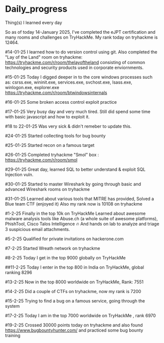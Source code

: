 # Daily_progress
Thing(s) I learned every day

So as of today 14-January 2025, I've completed the eJPT certification and many rooms and challenges on TryHackMe. My rank today on tryhackme is 12464.

#14-01-25
I learned how to do version control using git. 
Also completed the "Lay of the Land" room on tryhackme: https://tryhackme.com/r/room/thelayoftheland consisting of common technologies and security products used in corporate enviornments.

#15-01-25
Today I digged deeper in to the core windows processes such as:
csrss.exe, wininit.exe, services.exe, svchost.exe, lsass.exe, winlogon.exe, explorer.exe  https://tryhackme.com/r/room/btwindowsinternals

#16-01-25
Some broken access control exploit practice 

#17-01-25
Very busy day and very much tired. Still did spend some time with basic javascript and how to exploit it.

#18 to 22-01-25
Was very sick & didn't remeber to update this. 

#24-01-25
Started collecting tools for bug bounty

#25-01-25
Started recon on a famous target

#26-01-25
Completed tryhackme "Smol" box : https://tryhackme.com/r/room/smol

#29-01-25
Great day, learned SQL to better understand & exploit SQL Injection vuln.

#30-01-25
Started to master Wireshark by going through basic and advanced Wireshark rooms on tryhackme

#31-01-25
Learned about various tools that MITRE has provided,
Solved a Blue team CTF (enjoyed it)
Also my rank now is 10108 on tryhackme 

#1-2-25
Finally in the top 10k on TryHackMe
Learned about awesome malware analysis tools like Abuse.ch (a whole suite of awesome platforms), PhishTool, Cisco Talos Intelligence 🔥 
And hands on lab to analyze and triage 3 suspicious email attachments.

#5-2-25
Qualified for private invitations on hackerone.com

#7-2-25
Started Wreath network on tryhackme

#8-2-25
Today I get in the top 9000 globally on TryHackMe

##11-2-25
Today I enter in the top 800 in India on TryHackMe, global ranking 8296

#13-2-25
Now in the top 8000 worldwide on TryHackMe, Rank: 7551

#14-2-25
Did a couple of CTFs on tryhackme, now my rank is 7200

#15-2-25
Trying to find a bug on a famous service, going through the system

#17-2-25 
Today I am in the top 7000 worldwide on TryHackMe , rank 6970

#19-2-25
Crossed 30000 points today on tryhackme and also found https://www.bugbountyhunter.com/ and practiced some bug bounty training
